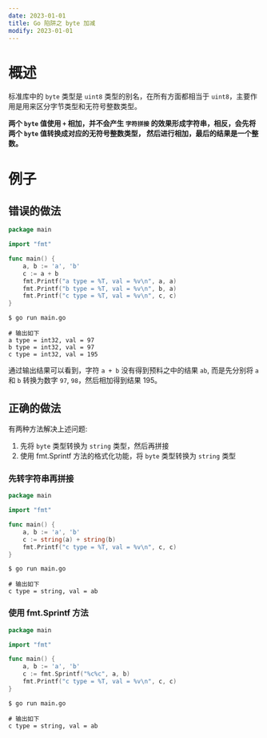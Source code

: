 ```yaml
---
date: 2023-01-01
title: Go 陷阱之 byte 加减
modify: 2023-01-01
---
```


# 概述

标准库中的 `byte` 类型是 `uint8` 类型的别名，在所有方面都相当于 `uint8`，主要作用是用来区分字节类型和无符号整数类型。

**两个 `byte` 值使用 `+` 相加，并不会产生 `字符拼接` 的效果形成字符串，相反，会先将两个 `byte` 值转换成对应的无符号整数类型，
然后进行相加，最后的结果是一个整数。**

# 例子

## 错误的做法

```go
package main

import "fmt"

func main() {
	a, b := 'a', 'b'
	c := a + b
	fmt.Printf("a type = %T, val = %v\n", a, a)
	fmt.Printf("b type = %T, val = %v\n", b, a)
	fmt.Printf("c type = %T, val = %v\n", c, c)
}
```

```shell
$ go run main.go

# 输出如下
a type = int32, val = 97
b type = int32, val = 97 
c type = int32, val = 195
```

通过输出结果可以看到，字符 `a + b` 没有得到预料之中的结果 `ab`, 而是先分别将 `a` 和 `b` 转换为数字 `97`, `98`，然后相加得到结果 195。 

## 正确的做法

有两种方法解决上述问题: 
1. 先将 `byte` 类型转换为 `string` 类型，然后再拼接
2. 使用 fmt.Sprintf 方法的格式化功能，将 `byte` 类型转换为 `string` 类型

### 先转字符串再拼接

```go
package main

import "fmt"

func main() {
	a, b := 'a', 'b'
	c := string(a) + string(b)
	fmt.Printf("c type = %T, val = %v\n", c, c)
}
```

```shell
$ go run main.go

# 输出如下 
c type = string, val = ab
```

### 使用 fmt.Sprintf 方法

```go
package main

import "fmt"

func main() {
	a, b := 'a', 'b'
	c := fmt.Sprintf("%c%c", a, b)
	fmt.Printf("c type = %T, val = %v\n", c, c)
}
```

```shell
$ go run main.go

# 输出如下 
c type = string, val = ab
```
